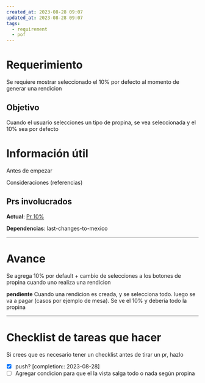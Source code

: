 ```yaml
---
created_at: 2023-08-28 09:07
updated_at: 2023-08-28 09:07
tags:
  - requirement
  - pof
---
```




# Requerimiento

Se requiere mostrar seleccionado el 10% por defecto al momento de generar una rendicion


## Objetivo

Cuando el usuario selecciones un tipo de propina, se vea seleccionada y el 10% sea por defecto


# Información útil

Antes de empezar

Consideraciones (referencias)

## Prs involucrados

**Actual**: [Pr 10%](https://bitbucket.org/nnodes/pof/pull-requests/216)

**Dependencias**: last-changes-to-mexico

---
# Avance

Se agrega 10% por default + cambio de selecciones a los botones de propina cuando uno realiza una rendicion


**pendiente**
Cuando una rendicion es creada, y se selecciona todo. luego se va a pagar (casos por ejemplo de mesa).
Se ve el 10% y debería todo la propina

---
# Checklist de tareas que hacer 

Si crees que es necesario tener un checklist antes de tirar un pr, hazlo

- [x] push?  [completion:: 2023-08-28]
- [ ] Agregar condicion para que el la vista salga todo o nada según propina